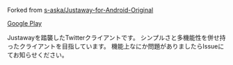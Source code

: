 Forked from [s-aska/Justaway-for-Android-Original](https://github.com/s-aska/Justaway-for-Android-Original)

[Google Play](https://play.google.com/store/apps/details?id=net.slashOmega.juktaway)

Justawayを踏襲したTwitterクライアントです。
シンプルさと多機能性を併せ持ったクライアントを目指しています。
機能上なにか問題がありましたらIssueにてお知らせください。
